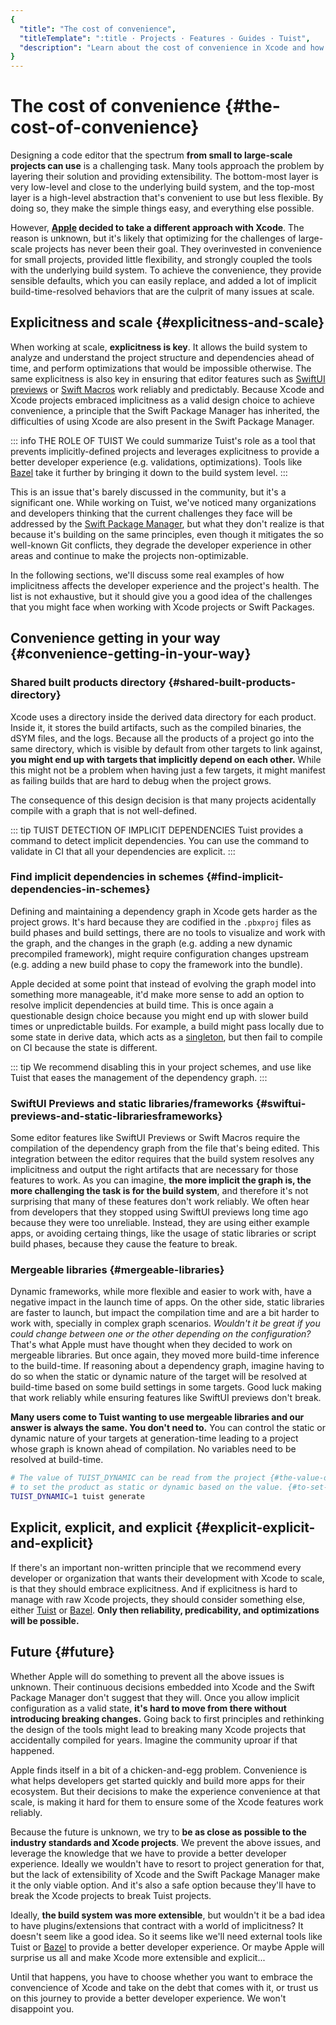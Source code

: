 ```yaml
---
{
  "title": "The cost of convenience",
  "titleTemplate": ":title · Projects · Features · Guides · Tuist",
  "description": "Learn about the cost of convenience in Xcode and how Tuist helps you prevent the issues that come with it."
}
---
```

# The cost of convenience {#the-cost-of-convenience}

Designing a code editor that the spectrum **from small to large-scale projects
can use** is a challenging task. Many tools approach the problem by layering
their solution and providing extensibility. The bottom-most layer is very
low-level and close to the underlying build system, and the top-most layer is a
high-level abstraction that's convenient to use but less flexible. By doing so,
they make the simple things easy, and everything else possible.

However, **[Apple](https://www.apple.com) decided to take a different approach
with Xcode**. The reason is unknown, but it's likely that optimizing for the
challenges of large-scale projects has never been their goal. They overinvested
in convenience for small projects, provided little flexibility, and strongly
coupled the tools with the underlying build system. To achieve the convenience,
they provide sensible defaults, which you can easily replace, and added a lot of
implicit build-time-resolved behaviors that are the culprit of many issues at
scale.

## Explicitness and scale {#explicitness-and-scale}

When working at scale, **explicitness is key**. It allows the build system to
analyze and understand the project structure and dependencies ahead of time, and
perform optimizations that would be impossible otherwise. The same explicitness
is also key in ensuring that editor features such as [SwiftUI
previews](https://developer.apple.com/documentation/swiftui/previews-in-xcode)
or [Swift
Macros](https://docs.swift.org/swift-book/documentation/the-swift-programming-language/macros/)
work reliably and predictably. Because Xcode and Xcode projects embraced
implicitness as a valid design choice to achieve convenience, a principle that
the Swift Package Manager has inherited, the difficulties of using Xcode are
also present in the Swift Package Manager.

::: info THE ROLE OF TUIST We could summarize Tuist's role as a tool that
prevents implicitly-defined projects and leverages explicitness to provide a
better developer experience (e.g. validations, optimizations). Tools like
[Bazel](https://bazel.build) take it further by bringing it down to the build
system level. :::

This is an issue that's barely discussed in the community, but it's a
significant one. While working on Tuist, we've noticed many organizations and
developers thinking that the current challenges they face will be addressed by
the [Swift Package
Manager](https://www.swift.org/documentation/package-manager/), but what they
don't realize is that because it's building on the same principles, even though
it mitigates the so well-known Git conflicts, they degrade the developer
experience in other areas and continue to make the projects non-optimizable.

In the following sections, we'll discuss some real examples of how implicitness
affects the developer experience and the project's health. The list is not
exhaustive, but it should give you a good idea of the challenges that you might
face when working with Xcode projects or Swift Packages.

## Convenience getting in your way {#convenience-getting-in-your-way}

### Shared built products directory {#shared-built-products-directory}

Xcode uses a directory inside the derived data directory for each product.
Inside it, it stores the build artifacts, such as the compiled binaries, the
dSYM files, and the logs. Because all the products of a project go into the same
directory, which is visible by default from other targets to link against, **you
might end up with targets that implicitly depend on each other.** While this
might not be a problem when having just a few targets, it might manifest as
failing builds that are hard to debug when the project grows.

The consequence of this design decision is that many projects acidentally
compile with a graph that is not well-defined.

::: tip TUIST DETECTION OF IMPLICIT DEPENDENCIES Tuist provides a
<LocalizedLink href="/guides/features/inspect/implicit-dependencies">command</LocalizedLink>
to detect implicit dependencies. You can use the command to validate in CI that
all your dependencies are explicit. :::

### Find implicit dependencies in schemes {#find-implicit-dependencies-in-schemes}

Defining and maintaining a dependency graph in Xcode gets harder as the project
grows. It's hard because they are codified in the `.pbxproj` files as build
phases and build settings, there are no tools to visualize and work with the
graph, and the changes in the graph (e.g. adding a new dynamic precompiled
framework), might require configuration changes upstream (e.g. adding a new
build phase to copy the framework into the bundle).

Apple decided at some point that instead of evolving the graph model into
something more manageable, it'd make more sense to add an option to resolve
implicit dependencies at build time. This is once again a questionable design
choice because you might end up with slower build times or unpredictable builds.
For example, a build might pass locally due to some state in derive data, which
acts as a [singleton](https://en.wikipedia.org/wiki/Singleton_pattern), but then
fail to compile on CI because the state is different.

::: tip We recommend disabling this in your project schemes, and use like Tuist
that eases the management of the dependency graph. :::

### SwiftUI Previews and static libraries/frameworks {#swiftui-previews-and-static-librariesframeworks}

Some editor features like SwiftUI Previews or Swift Macros require the
compilation of the dependency graph from the file that's being edited. This
integration between the editor requires that the build system resolves any
implicitness and output the right artifacts that are necessary for those
features to work. As you can imagine, **the more implicit the graph is, the more
challenging the task is for the build system**, and therefore it's not
surprising that many of these features don't work reliably. We often hear from
developers that they stopped using SwiftUI previews long time ago because they
were too unreliable. Instead, they are using either example apps, or avoiding
certaing things, like the usage of static libraries or script build phases,
because they cause the feature to break.

### Mergeable libraries {#mergeable-libraries}

Dynamic frameworks, while more flexible and easier to work with, have a negative
impact in the launch time of apps. On the other side, static libraries are
faster to launch, but impact the compilation time and are a bit harder to work
with, specially in complex graph scenarios. *Wouldn't it be great if you could
change between one or the other depending on the configuration?* That's what
Apple must have thought when they decided to work on mergeable libraries. But
once again, they moved more build-time inference to the build-time. If reasoning
about a dependency graph, imagine having to do so when the static or dynamic
nature of the target will be resolved at build-time based on some build settings
in some targets. Good luck making that work reliably while ensuring features
like SwiftUI previews don't break.

**Many users come to Tuist wanting to use mergeable libraries and our answer is
always the same. You don't need to.** You can control the static or dynamic
nature of your targets at generation-time leading to a project whose graph is
known ahead of compilation. No variables need to be resolved at build-time.

```bash
# The value of TUIST_DYNAMIC can be read from the project {#the-value-of-tuist_dynamic-can-be-read-from-the-project}
# to set the product as static or dynamic based on the value. {#to-set-the-product-as-static-or-dynamic-based-on-the-value}
TUIST_DYNAMIC=1 tuist generate
```

## Explicit, explicit, and explicit {#explicit-explicit-and-explicit}

If there's an important non-written principle that we recommend every developer
or organization that wants their development with Xcode to scale, is that they
should embrace explicitness. And if explicitness is hard to manage with raw
Xcode projects, they should consider something else, either
[Tuist](https://tuist.io) or [Bazel](https://bazel.build). **Only then
reliability, predicability, and optimizations will be possible.**

## Future {#future}

Whether Apple will do something to prevent all the above issues is unknown.
Their continuous decisions embedded into Xcode and the Swift Package Manager
don't suggest that they will. Once you allow implicit configuration as a valid
state, **it's hard to move from there without introducing breaking changes.**
Going back to first principles and rethinking the design of the tools might lead
to breaking many Xcode projects that accidentally compiled for years. Imagine
the community uproar if that happened.

Apple finds itself in a bit of a chicken-and-egg problem. Convenience is what
helps developers get started quickly and build more apps for their ecosystem.
But their decisions to make the experience convenience at that scale, is making
it hard for them to ensure some of the Xcode features work reliably.

Because the future is unknown, we try to **be as close as possible to the
industry standards and Xcode projects**. We prevent the above issues, and
leverage the knowledge that we have to provide a better developer experience.
Ideally we wouldn't have to resort to project generation for that, but the lack
of extensibility of Xcode and the Swift Package Manager make it the only viable
option. And it's also a safe option because they'll have to break the Xcode
projects to break Tuist projects.

Ideally, **the build system was more extensible**, but wouldn't it be a bad idea
to have plugins/extensions that contract with a world of implicitness? It
doesn't seem like a good idea. So it seems like we'll need external tools like
Tuist or [Bazel](https://bazel.build) to provide a better developer experience.
Or maybe Apple will surprise us all and make Xcode more extensible and
explicit...

Until that happens, you have to choose whether you want to embrace the
convencience of Xcode and take on the debt that comes with it, or trust us on
this journey to provide a better developer experience. We won't disappoint you.
